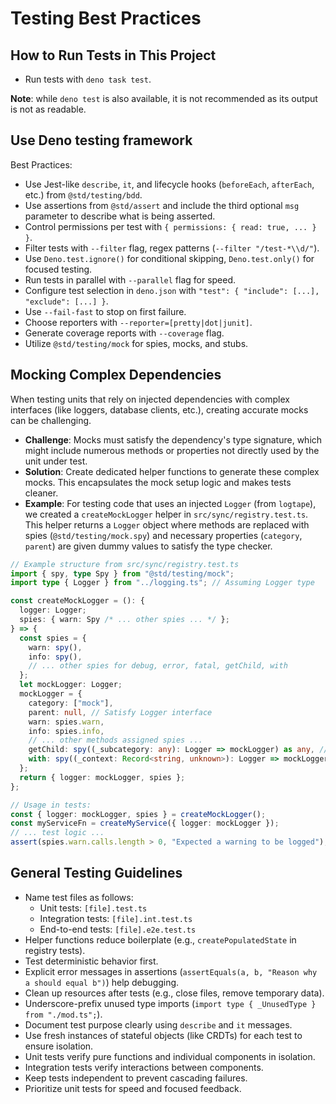 # Testing Best Practices

## How to Run Tests in This Project

- Run tests with `deno task test`.

**Note**: while `deno test` is also available, it is not recommended as its output is not as readable.

## Use Deno testing framework

Best Practices:

- Use Jest-like `describe`, `it`, and lifecycle hooks (`beforeEach`, `afterEach`, etc.) from `@std/testing/bdd`.
- Use assertions from `@std/assert` and include the third optional `msg` parameter to describe what is being asserted.
- Control permissions per test with `{ permissions: { read: true, ... } }`.
- Filter tests with `--filter` flag, regex patterns (`--filter "/test-*\\d/"`).
- Use `Deno.test.ignore()` for conditional skipping, `Deno.test.only()` for focused testing.
- Run tests in parallel with `--parallel` flag for speed.
- Configure test selection in `deno.json` with `"test": { "include": [...], "exclude": [...] }`.
- Use `--fail-fast` to stop on first failure.
- Choose reporters with `--reporter=[pretty|dot|junit]`.
- Generate coverage reports with `--coverage` flag.
- Utilize `@std/testing/mock` for spies, mocks, and stubs.

## Mocking Complex Dependencies

When testing units that rely on injected dependencies with complex interfaces (like loggers, database clients, etc.), creating accurate mocks can be challenging.

- **Challenge**: Mocks must satisfy the dependency's type signature, which might include numerous methods or properties not directly used by the unit under test.
- **Solution**: Create dedicated helper functions to generate these complex mocks. This encapsulates the mock setup logic and makes tests cleaner.
- **Example**: For testing code that uses an injected `Logger` (from `logtape`), we created a `createMockLogger` helper in `src/sync/registry.test.ts`. This helper returns a `Logger` object where methods are replaced with spies (`@std/testing/mock.spy`) and necessary properties (`category`, `parent`) are given dummy values to satisfy the type checker.

```typescript
// Example structure from src/sync/registry.test.ts
import { spy, type Spy } from "@std/testing/mock";
import type { Logger } from "../logging.ts"; // Assuming Logger type

const createMockLogger = (): {
  logger: Logger;
  spies: { warn: Spy /* ... other spies ... */ };
} => {
  const spies = {
    warn: spy(),
    info: spy(),
    // ... other spies for debug, error, fatal, getChild, with
  };
  let mockLogger: Logger;
  mockLogger = {
    category: ["mock"],
    parent: null, // Satisfy Logger interface
    warn: spies.warn,
    info: spies.info,
    // ... other methods assigned spies ...
    getChild: spy((_subcategory: any): Logger => mockLogger) as any, // Use spy, cast if needed
    with: spy((_context: Record<string, unknown>): Logger => mockLogger),
  };
  return { logger: mockLogger, spies };
};

// Usage in tests:
const { logger: mockLogger, spies } = createMockLogger();
const myServiceFn = createMyService({ logger: mockLogger });
// ... test logic ...
assert(spies.warn.calls.length > 0, "Expected a warning to be logged");
```

## General Testing Guidelines

- Name test files as follows:
  - Unit tests: `[file].test.ts`
  - Integration tests: `[file].int.test.ts`
  - End-to-end tests: `[file].e2e.test.ts`
- Helper functions reduce boilerplate (e.g., `createPopulatedState` in registry tests).
- Test deterministic behavior first.
- Explicit error messages in assertions (`assertEquals(a, b, "Reason why a should equal b")`) help debugging.
- Clean up resources after tests (e.g., close files, remove temporary data).
- Underscore-prefix unused type imports (`import type { _UnusedType } from "./mod.ts";`).
- Document test purpose clearly using `describe` and `it` messages.
- Use fresh instances of stateful objects (like CRDTs) for each test to ensure isolation.
- Unit tests verify pure functions and individual components in isolation.
- Integration tests verify interactions between components.
- Keep tests independent to prevent cascading failures.
- Prioritize unit tests for speed and focused feedback.
